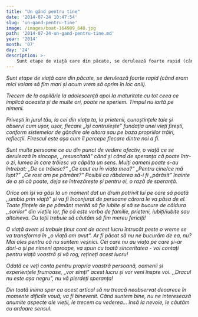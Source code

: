 ```yaml
---
title: "Un gând pentru tine"
date: '2014-07-24 10:47:54'
slug: 'un-gand-pentru-tine'
image: /images/boat-164989_640.jpg
path: '2014-07-24-un-gand-pentru-tine.md'
year: '2014'
month: '07'
day: '24'
description: >-
    Sunt etape de viață care din păcate, se derulează foarte rapid (când eram mici voiam să fim mari și acum vrem să oprim în loc anii).Trecem de la copilărie la adolescență apoi la maturitate cu tot cee
---
```

<div class="kg-card-markdown"><p><em>Sunt etape de viață care din păcate, se derulează foarte rapid (când eram mici voiam să fim mari și acum vrem să oprim în loc anii).</em></p>
<p><em>Trecem de la copilărie la adolescență apoi la maturitate cu tot ceea ce implică aceasta și de multe ori, poate ne speriem. Timpul nu iartă pe nimeni.</em></p>
<p><em>Privești în jurul tău, la cei din viața ta, la prietenii, cunoștințele tale și observi cum ușor, ușor, fiecare „își contruiește” fundația unei vieți firești, conform sistemelor de gândire ale altora sau pe baza propriilor trăiri, reflecții. </em> <em>Firescul este așa cum îl percepe fiecare dintre noi a fi.</em></p>
<p><em>Sunt multe persoane ce au din punct de vedere afectiv, o viață ce se derulează în sincope, ,,resuscitată" când și când de speranța că poate într-o zi, lumea în care trăiesc va căpăta un sens.</em> <em>Mulți oameni poate s-au întrebat: „De ce trăiesc?” „Ce caut eu în viața mea?” „Pentru cine/ce mă lupt?” „Ce rost am pe pământ?”</em> <em> Posibil ca răbdarea să-i fi „părăsit” înainte de a ști că poate, deja se  întrezărește și pentru ei, o rază de speranță. </em></p>
<p><em><em>Orice om își va găsi la un moment dat un drum potrivit lui pe care să poată ,,umbla prin viață" și va fi înconjurat de persoane cărora le va păsa de el.</em> </em><em>Toate ființele de pe pământ merită să fie iubite și să se bucure de căldura ,,sorilor" din viețile lor, fie că este vorba de familie, prieteni, iubiți/iubite sau altcineva.</em> <em>Cu toții trebuie să căutăm să fim mereu fericiți! </em></p>
<p><em>O viață avem și trebuie ținut cont de acest lucru întrucât peste o vreme se va transforma în „o viață am avut”. Ar fi păcat să nu ne bucurăm de ea, nu? Mai ales pentru că nu suntem veșnici.</em> <em>Cei care nu au viața pe care și-ar dori-o și pe nimeni aproape, va spun cu toată sinceritatea - voi contați pentru viață voastră și vă rog, rețineți acest lucru!</em></p>
<p><em>Odată ce veți conta pentru propria voastră persoană, oamenii și experiențele frumoase, „vor simți” acest lucru și vor veni înspre voi.</em><em> ,,Dracul nu este așa negru", nu vă pierdeți speranța!</em></p>
<p><em>Din toată inima sper ca acest articol să nu treacă neobservat deoarece în momente dificile vouă, va fi binevenit.</em> <em>Când suntem bine, nu ne interesează anumite aspecte ale vieții, le trecem cu vederea... însă la nevoie, le căutăm cu ardoare sensul.</em></p>
<p> </p>
</div>
    